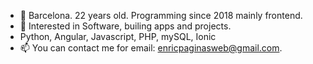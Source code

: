 - 👋 Barcelona. 22 years old. Programming since 2018 mainly frontend.
- 👀  Interested in Software, builing apps and projects.
- Python, Angular, Javascript, PHP, mySQL, Ionic
- 📫 You can contact me for email: enricpaginasweb@gmail.com. 
